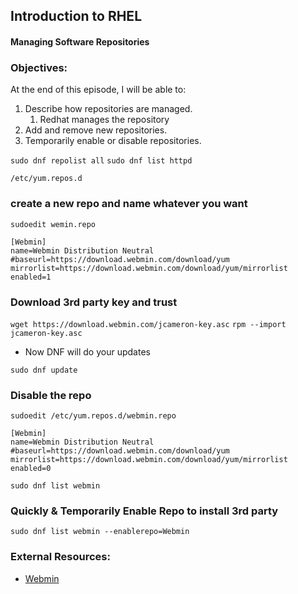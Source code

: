 ## Introduction to RHEL

#### Managing Software Repositories

### Objectives:

At the end of this episode, I will be able to:

1. Describe how repositories are managed.
   1. Redhat manages the repository
2. Add and remove new repositories.
3. Temporarily enable or disable repositories.

`sudo dnf repolist all`
`sudo dnf list httpd`

`/etc/yum.repos.d`

### create a new repo and name whatever you want

`sudoedit wemin.repo`

```config
[Webmin]
name=Webmin Distribution Neutral
#baseurl=https://download.webmin.com/download/yum
mirrorlist=https://download.webmin.com/download/yum/mirrorlist
enabled=1
```

### Download 3rd party key and trust

`wget https://download.webmin.com/jcameron-key.asc`
`rpm --import jcameron-key.asc`

- Now DNF will do your updates

`sudo dnf update`

### Disable the repo

`sudoedit /etc/yum.repos.d/webmin.repo`

```config
[Webmin]
name=Webmin Distribution Neutral
#baseurl=https://download.webmin.com/download/yum
mirrorlist=https://download.webmin.com/download/yum/mirrorlist
enabled=0
```

`sudo dnf list webmin`

### Quickly & Temporarily Enable Repo to install 3rd party

`sudo dnf list webmin --enablerepo=Webmin`

### External Resources:

- [Webmin](http://www.webmin.com/rpm.html)
